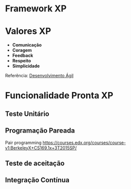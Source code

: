 # Framework XP

# Valores XP
* **Comunicação**
* **Coragem**
* **Feedback**
* **Respeito**
* **Simplicidade**          

Referência: [Desenvolvimento Ágil](http://www.desenvolvimentoagil.com.br/xp/valores/)

# Funcionalidade Pronta XP

## Teste Unitário

## Programação Pareada

Pair programming 
https://courses.edx.org/courses/course-v1:BerkeleyX+CS169.1x+3T2015SP/


## Teste de aceitação

## Integração Contínua

